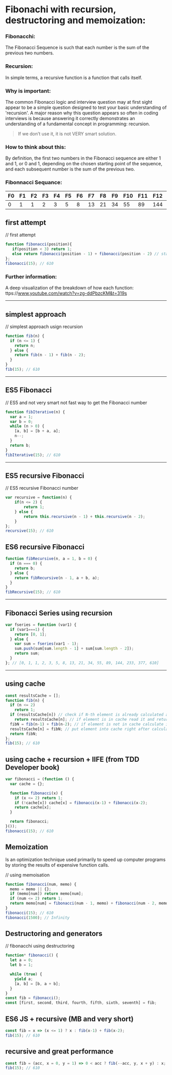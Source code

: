 # Fibonachi with recursion, destructoring and memoization:



### Fibonacchi:
The Fibonacci Sequence is such that each number is the sum of the previous two numbers.

### Recursion:
In simple terms, a recursive function is a function that calls itself.

### Why is important:
The common Fibonacci logic and interview question may at first sight appear to be a simple question designed to test your basic understanding of 'recursion'. A major reason why this question appears so often in coding interviews is because answering it correctly demonstrates an understanding of a fundamental concept in programming: recursion. 

> If we don’t use it, it is not VERY smart solution.

### How to think about this:
By definition, the first two numbers in the Fibonacci sequence are either 1 and 1, or 0 and 1, depending on the chosen starting point of the sequence,
and each subsequent number is the sum of the previous two.

### Fibonnacci Sequance:
| F0  | F1  | F2  | F3  | F4 | F5 | F6 | F7 | F8 | F9 | F10| F11| F12| F13| F14| F15| F16|
|---	|---	|---	|---	|--- |--- |--- |--- |--- |----|----|----|----|----|----|----|----|
| 0   | 1   | 1   | 2   | 3	 | 5  | 8  | 13 | 21 | 34 | 55 | 89 | 144| 233| 377| 610| 987|


## first attempt
// first attempt
```javascript
function fibonacci(position){
   if(position < 3) return 1;
   else return fibonacci(position - 1) + fibonacci(position - 2) // stack overflow: you've to exceed the maximum call stack limit.
};
fibonacci(15); // 610
```

### Further information:
A deep visualization of the breakdown of how each function: ttps://www.youtube.com/watch?v=zg-ddPbzcKM&t=319s

---

## simplest approach
// simplest approach usign recursion
```javascript
function fib(n) {
  if (n <= 1) {
    return n;
  } else {
    return fib(n - 1) + fib(n - 2);
  }
}
fib(15); // 610
```
---

## ES5 Fibonacci
// ES5 and not very smart not fast way to get the Fibonacci number
```javascript
function fibIterative(n) {
  var a = 1;
  var b = 0;
  while (n > 0) {
    [a, b] = [b + a, a];
    n--;
  }
  return b;
}
fibIterative(15); // 610
```

---

## ES5 recursive Fibonacci
// ES5 recursive Fibonacci number
```javascript
var recursive = function(n) {
    if(n <= 2) {
        return 1;
    } else {
        return this.recursive(n - 1) + this.recursive(n - 2);
    }
};
recursive(15); // 610
```

## ES6 recursive Fibonacci
```javascript
function fibRecursive(n, a = 1, b = 0) {
  if (n === 0) {
    return b;
  } else {
    return fibRecursive(n - 1, a + b, a);
  }
}
fibRecursive(15); // 610
```

---

## Fibonacci Series using recursion
```javascript
var fseries = function (var1) {
  if (var1===1) {
    return [0, 1];
  } else {
    var sum = fseries(var1 - 1);
    sum.push(sum[sum.length - 1] + sum[sum.length - 2]);
    return sum;
  }
}; // [0, 1, 1, 2, 3, 5, 8, 13, 21, 34, 55, 89, 144, 233, 377, 610]

```

---

## using cache 
```javascript
const resultsCache = [];
function fib(n) {
  if (n <= 2)
	return 1;
  if (resultsCache[n]) // check if N-th element is already calculated and stored in cache
    return resultsCache[n]; // if element is in cache read it and return
  fibN = fib(n-1) + fib(n-2); // if element is not in cache calculate it
  resultsCache[n] = fibN; // put element into cache right after calculating it
  return fibN;
};
fib(15); // 610
```

## using cache + recursion + IIFE (from TDD Developer book)
```javascript
var fibonacci = (function () {
  var cache = {};

  function fibonacci(x) {
    if (x <= 2) return 1;
    if (!cache[x]) cache[x] = fibonacci(x-1) + fibonacci(x-2);
    return cache[x];
  }

  return fibonacci;
}());
fibonacci(15); // 610
```

## Memoization
Is an optimization technique used primarily to speed up computer programs by storing the results of expensive function calls.

// using memoisation 
```javascript
function fibonacci(num, memo) {
  memo = memo || {};
  if (memo[num]) return memo[num];
  if (num <= 2) return 1;
  return memo[num] = fibonacci(num - 1, memo) + fibonacci(num - 2, memo);
}
fibonacci(15); // 610
fibonacci(1500); // Infinity
```

## Destructoring and generators
// fibonacchi using destructoring
```javascript
function* fibonacci() {
  let a = 0;
  let b = 1;

  while (true) {
    yield a;
    [a, b] = [b, a + b];
  }
}
const fib = fibonacci();
const [first, second, third, fourth, fifth, sixth, seventh] = fib;
```

## ES6 JS + recursive (MB and very short)
```javascript
const fib = x => (x <= 1) ? x : fib(x-1) + fib(x-2);
fib(15); // 610
```

## recursive and great performance
```javascript
const fib = (acc, x = 0, y = 1) => 0 < acc ? fib(--acc, y, x + y) : x;
fib(15); // 610
```
